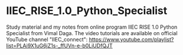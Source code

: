 # IIEC_RISE_1.0_Python_Specialist
Study material and my notes from online program IIEC RISE 1.0 Python Specialist from Vimal Daga. The video tutorials are available on official YouTube channel "IIEC_connect": https://www.youtube.com/playlist?list=PLAi9X1uG6jZ1s-_ffUVn-e-b0LiUDfQJT
